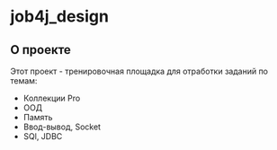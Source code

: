 # job4j_design

## О проекте

Этот проект - тренировочная площадка для отработки заданий по темам:

* Коллекции Pro
* ООД
* Память
* Ввод-вывод, Socket
* SQl, JDBC
